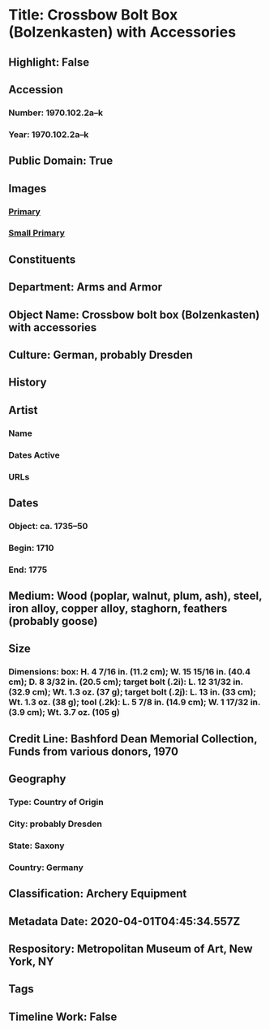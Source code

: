 # Title: Crossbow Bolt Box (Bolzenkasten) with Accessories
## Highlight: False
## Accession
### Number: 1970.102.2a–k
### Year: 1970.102.2a–k
## Public Domain: True
## Images
### [Primary](https://images.metmuseum.org/CRDImages/aa/original/DP293982.jpg)
### [Small Primary](https://images.metmuseum.org/CRDImages/aa/web-large/DP293982.jpg)
## Constituents
## Department: Arms and Armor
## Object Name: Crossbow bolt box (Bolzenkasten) with accessories
## Culture: German, probably Dresden
## History
## Artist
### Name
### Dates Active
### URLs
## Dates
### Object: ca. 1735–50
### Begin: 1710
### End: 1775
## Medium: Wood (poplar, walnut, plum, ash), steel, iron alloy, copper alloy, staghorn, feathers (probably goose)
## Size
### Dimensions: box: H. 4 7/16 in. (11.2 cm); W. 15 15/16 in. (40.4 cm); D. 8 3/32 in. (20.5 cm); target bolt (.2i): L. 12 31/32 in. (32.9 cm); Wt. 1.3 oz. (37 g); target bolt (.2j): L. 13 in. (33 cm); Wt. 1.3 oz. (38 g); tool (.2k): L. 5 7/8 in. (14.9 cm); W. 1 17/32 in. (3.9 cm); Wt. 3.7 oz. (105 g)
## Credit Line: Bashford Dean Memorial Collection, Funds from various donors, 1970
## Geography
### Type: Country of Origin
### City: probably Dresden
### State: Saxony
### Country: Germany
## Classification: Archery Equipment
## Metadata Date: 2020-04-01T04:45:34.557Z
## Respository: Metropolitan Museum of Art, New York, NY
## Tags
## Timeline Work: False